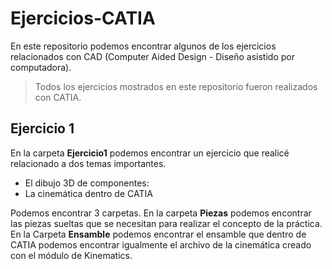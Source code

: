 # Ejercicios-CATIA

En este repositorio podemos encontrar algunos de los ejercicios relacionados con CAD (Computer Aided Design - Diseño asistido por computadora).

> Todos los ejercicios mostrados en este repositorio fueron realizados con CATIA. 

## Ejercicio 1
En la carpeta **Ejercicio1** podemos encontrar un ejercicio que realicé relacionado a dos temas importantes. 

+ El dibujo 3D de componentes:
+ La cinemática dentro de CATIA

Podemos encontrar 3 carpetas. En la carpeta **Piezas** podemos encontrar las piezas sueltas que se necesitan para realizar el concepto de la práctica. En la Carpeta **Ensamble** podemos encontrar el ensamble que dentro de CATIA podemos encontrar igualmente el archivo de la cinemática creado con el módulo de Kinematics. 




